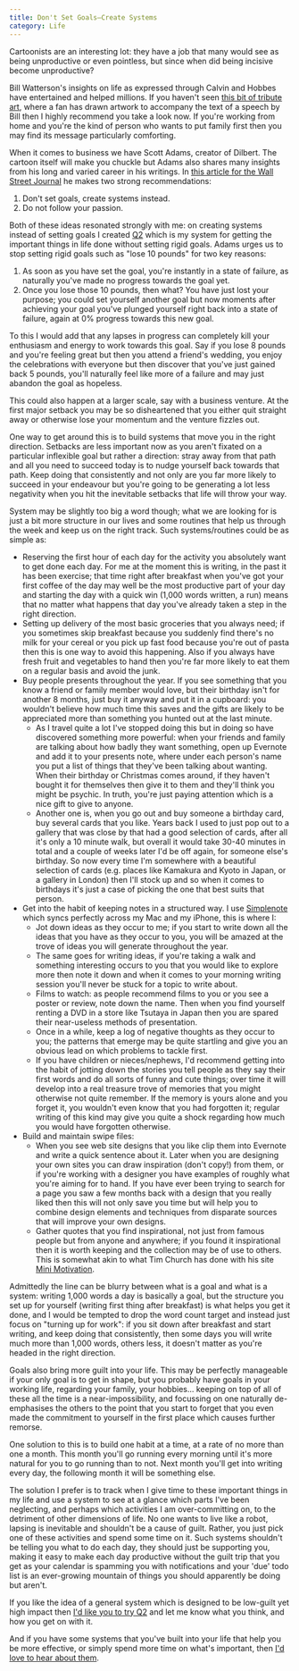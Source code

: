 ```yaml
---
title: Don't Set Goals—Create Systems
category: Life
---
```


Cartoonists are an interesting lot: they have a job that many would see as being unproductive or even pointless, but since when did being incisive become unproductive?

Bill Watterson's insights on life as expressed through Calvin and Hobbes have entertained and helped millions. If you haven't seen <a href="http://zenpencils.com/comic/128-bill-watterson-a-cartoonists-advice/" target="_blank">this bit of tribute art</a>, where a fan has drawn artwork to accompany the text of a speech by Bill then I highly recommend you take a look now. If you're working from home and you're the kind of person who wants to put family first then you may find its message particularly comforting.

When it comes to business we have Scott Adams, creator of Dilbert. The cartoon itself will make you chuckle but Adams also shares many insights from his long and varied career in his writings. In <a href="http://online.wsj.com/article/SB10001424052702304626104579121813075903866.html" target="_blank">this article for the Wall Street Journal</a> he makes two strong recommendations:
<ol>
  <li><span style="line-height: 14px;">Don't set goals, create systems instead.</span></li>
  <li>Do not follow your passion.</li>
</ol>
Both of these ideas resonated strongly with me: on creating systems instead of setting goals I created <a href="http://q2.io" target="_blank">Q2</a> which is my system for getting the important things in life done without setting rigid goals. Adams urges us to stop setting rigid goals such as "lose 10 pounds" for two key reasons:
<ol>
  <li><span style="line-height: 14px;">As soon as you have set the goal, you're instantly in a state of failure, as naturally you've made no progress towards the goal yet.</span></li>
  <li>Once you lose those 10 pounds, then what? You have just lost your purpose; you could set yourself another goal but now moments after achieving your goal you've plunged yourself right back into a state of failure, again at 0% progress towards this new goal.</li>
</ol>
To this I would add that any lapses in progress can completely kill your enthusiasm and energy to work towards this goal. Say if you lose 8 pounds and you're feeling great but then you attend a friend's wedding, you enjoy the celebrations with everyone but then discover that you've just gained back 5 pounds, you'll naturally feel like more of a failure and may just abandon the goal as hopeless.

This could also happen at a larger scale, say with a business venture. At the first major setback you may be so disheartened that you either quit straight away or otherwise lose your momentum and the venture fizzles out.

One way to get around this is to build systems that move you in the right direction. Setbacks are less important now as you aren't fixated on a particular inflexible goal but rather a direction: stray away from that path and all you need to succeed today is to nudge yourself back towards that path. Keep doing that consistently and not only are you far more likely to succeed in your endeavour but you're going to be generating a lot less negativity when you hit the inevitable setbacks that life will throw your way.

System may be slightly too big a word though; what we are looking for is just a bit more structure in our lives and some routines that help us through the week and keep us on the right track. Such systems/routines could be as simple as:
<ul>
  <li><span style="line-height: 14px;">Reserving the first hour of each day for the activity you absolutely want to get done each day. For me at the moment this is writing, in the past it has been exercise; that time right after breakfast when you've got your first coffee of the day may well be the most productive part of your day and starting the day with a quick win (1,000 words written, a run) means that no matter what happens that day you've already taken a step in the right direction.</span></li>
  <li>Setting up delivery of the most basic groceries that you always need; if you sometimes skip breakfast because you suddenly find there's no milk for your cereal or you pick up fast food because you're out of pasta then this is one way to avoid this happening. Also if you always have fresh fruit and vegetables to hand then you're far more likely to eat them on a regular basis and avoid the junk.</li>
  <li>Buy people presents throughout the year. If you see something that you know a friend or family member would love, but their birthday isn't for another 8 months, just buy it anyway and put it in a cupboard: you wouldn't believe how much time this saves and the gifts are likely to be appreciated more than something you hunted out at the last minute.
<ul>
  <li>As I travel quite a lot I've stopped doing this but in doing so have discovered something more powerful: when your friends and family are talking about how badly they want something, open up Evernote and add it to your presents note, where under each person's name you put a list of things that they've been talking about wanting. When their birthday or Christmas comes around, if they haven't bought it for themselves then give it to them and they'll think you might be psychic. In truth, you're just paying attention which is a nice gift to give to anyone.</li>
  <li>Another one is, when you go out and buy someone a birthday card, buy several cards that you like. Years back I used to just pop out to a gallery that was close by that had a good selection of cards, after all it's only a 10 minute walk, but overall it would take 30-40 minutes in total and a couple of weeks later I'd be off again, for someone else's birthday. So now every time I'm somewhere with a beautiful selection of cards (e.g. places like Kamakura and Kyoto in Japan, or a gallery in London) then I'll stock up and so when it comes to birthdays it's just a case of picking the one that best suits that person.</li>
</ul>
</li>
  <li>Get into the habit of keeping notes in a structured way. I use <a href="http://simplenote.com" target="_blank">Simplenote</a> which syncs perfectly across my Mac and my iPhone, this is where I:
<ul>
  <li>Jot down ideas as they occur to me; if you start to write down all the ideas that you have as they occur to you, you will be amazed at the trove of ideas you will generate throughout the year.</li>
  <li>The same goes for writing ideas, if you're taking a walk and something interesting occurs to you that you would like to explore more then note it down and when it comes to your morning writing session you'll never be stuck for a topic to write about.</li>
  <li>Films to watch: as people recommend films to you or you see a poster or review, note down the name. Then when you find yourself renting a DVD in a store like Tsutaya in Japan then you are spared their near-useless methods of presentation.</li>
  <li>Once in a while, keep a log of negative thoughts as they occur to you; the patterns that emerge may be quite startling and give you an obvious lead on which problems to tackle first.</li>
  <li>If you have children or nieces/nephews, I'd recommend getting into the habit of jotting down the stories you tell people as they say their first words and do all sorts of funny and cute things; over time it will develop into a real treasure trove of memories that you might otherwise not quite remember. If the memory is yours alone and you forget it, you wouldn't even know that you had forgotten it; regular writing of this kind may give you quite a shock regarding how much you would have forgotten otherwise.</li>
</ul>
</li>
  <li>Build and maintain swipe files:
<ul>
  <li>When you see web site designs that you like clip them into Evernote and write a quick sentence about it. Later when you are designing your own sites you can draw inspiration (don't copy!) from them, or if you're working with a designer you have examples of roughly what you're aiming for to hand. If you have ever been trying to search for a page you saw a few months back with a design that you really liked then this will not only save you time but will help you to combine design elements and techniques from disparate sources that will improve your own designs.</li>
  <li>Gather quotes that you find inspirational, not just from famous people but from anyone and anywhere; if you found it inspirational then it is worth keeping and the collection may be of use to others. This is somewhat akin to what Tim Church has done with his site <a href="http://minimotivation.com" target="_blank">Mini Motivation</a>.</li>
</ul>
</li>
</ul>
Admittedly the line can be blurry between what is a goal and what is a system: writing 1,000 words a day is basically a goal, but the structure you set up for yourself (writing first thing after breakfast) is what helps you get it done, and I would be tempted to drop the word count target and instead just focus on "turning up for work": if you sit down after breakfast and start writing, and keep doing that consistently, then some days you will write much more than 1,000 words, others less, it doesn't matter as you're headed in the right direction.

Goals also bring more guilt into your life. This may be perfectly manageable if your only goal is to get in shape, but you probably have goals in your working life, regarding your family, your hobbies... keeping on top of all of these all the time is a near-impossibility, and focussing on one naturally de-emphasises the others to the point that you start to forget that you even made the commitment to yourself in the first place which causes further remorse.

One solution to this is to build one habit at a time, at a rate of no more than one a month. This month you'll go running every morning until it's more natural for you to go running than to not. Next month you'll get into writing every day, the following month it will be something else.

The solution I prefer is to track when I give time to these important things in my life and use a system to see at a glance which parts I've been neglecting, and perhaps which activities I am over-committing on, to the detriment of other dimensions of life. No one wants to live like a robot, lapsing is inevitable and shouldn't be a cause of guilt. Rather, you just pick one of these activities and spend some time on it. Such systems shouldn't be telling you what to do each day, they should just be supporting you, making it easy to make each day productive without the guilt trip that you get as your calendar is spamming you with notifications and your 'due' todo list is an ever-growing mountain of things you should apparently be doing but aren't.

If you like the idea of a general system which is designed to be low-guilt yet high impact then <a href="http://q2-io.herokuapp.com" target="_blank">I'd like you to try Q2</a> and let me know what you think, and how you get on with it.

And if you have some systems that you've built into your life that help you be more effective, or simply spend more time on what's important, then <a href="mailto:styrmis@gmail.com">I'd love to hear about them</a>.
